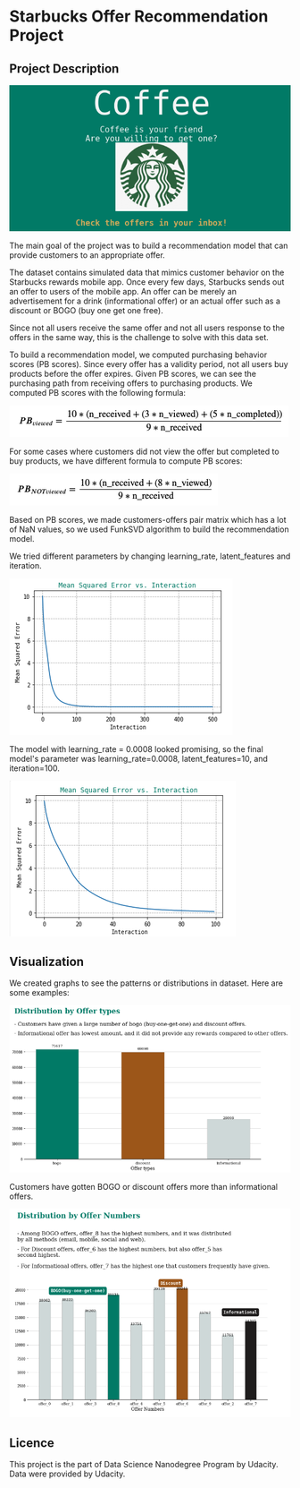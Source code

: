 # Starbucks Offer Recommendation Project

## Project Description

![intro](/images/intro.png)


The main goal of the project was to build a recommendation model that can provide customers to an appropriate offer. 

The dataset contains simulated data that mimics customer behavior on the Starbucks rewards mobile app. Once every few days, Starbucks sends out an offer to users of the mobile app. An offer can be merely an advertisement for a drink (informational offer) or an actual offer such as a discount or BOGO (buy one get one free). 

Since not all users receive the same offer and not all users response to the offers in the same way, this is the challenge to solve with this data set. 

To build a recommendation model, we computed purchasing behavior scores (PB scores). Since every offer has a validity period, not all users buy products before the offer expires. Given PB scores, we can see the purchasing path from receiving offers to purchasing products. We computed PB scores with the following formula:


![PB_score_viewd](/images/PB_viewed.png)

For some cases where customers did not view the offer but completed to buy products, we have different formula to compute PB scores:

![PB_score_not_viewed](/images/PB_notviewed.png)


Based on PB scores, we made customers-offers pair matrix which has a lot of NaN values, so we used FunkSVD algorithm to build the recommendation model. 

We tried different parameters by changing learning_rate, latent_features and iteration. 

![learning_rate_graph](/images/learning_rate.png)

The model with learning_rate = 0.0008 looked promising, so the final model's parameter was learning_rate=0.0008, latent_features=10, and iteration=100. 

![last_model](/images/last_model.png)


## Visualization
We created graphs to see the patterns or distributions in dataset. Here are some examples:

![graph1](/images/d_offer_types.png)

Customers have gotten BOGO or discount offers more than informational offers.


![graph2](/images/d_offer_numbers.png)











## Licence
This project is the part of Data Science Nanodegree Program by Udacity. Data were provided by Udacity.